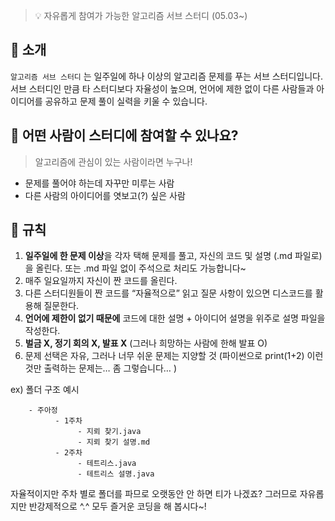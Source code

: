 > 💡 자유롭게 참여가 가능한 알고리즘 서브 스터디 (05.03~)


## 📌 소개

`알고리즘 서브 스터디` 는 일주일에 하나 이상의 알고리즘 문제를 푸는 서브 스터디입니다. 서브 스터디인 만큼 타 스터디보다 자율성이 높으며, 언어에 제한 없이 다른 사람들과 아이디어를 공유하고 문제 풀이 실력을 키울 수 있습니다.

## 📌 어떤 사람이 스터디에 참여할 수 있나요?

> 알고리즘에 관심이 있는 사람이라면 누구나!
> 
- 문제를 풀어야 하는데 자꾸만 미루는 사람
- 다른 사람의 아이디어를 엿보고(?) 싶은 사람

## **📌 규칙**

1. **일주일에 한 문제 이상**을 각자 택해 문제를 풀고, 자신의 코드 및 설명 (.md 파일로)을 올린다. 또는 .md 파일 없이 주석으로 처리도 가능합니다~
2. 매주 일요일까지 자신이 짠 코드를 올린다.
3. 다른 스터디원들이 짠 코드를 “자율적으로” 읽고 질문 사항이 있으면 디스코드를 활용해 질문한다.
4. **언어에 제한이 없기 때문에** 코드에 대한 설명 + 아이디어 설명을 위주로 설명 파일을 작성한다.
5. **벌금 X, 정기 회의 X, 발표 X** (그러나 희망하는 사람에 한해 발표 O)
6. 문제 선택은 자유, 그러나 너무 쉬운 문제는 지양할 것 (파이썬으로 print(1+2) 이런 것만 출력하는 문제는… 좀 그렇습니다… )

ex) 폴더 구조 예시

        - 주아정
              - 1주차
                   - 지뢰 찾기.java
                   - 지뢰 찾기 설명.md
              - 2주차
                   - 테트리스.java
                   - 테트리스 설명.java

자율적이지만 주차 별로 폴더를 파므로 오랫동안 안 하면 티가 나겠죠? 그러므로 자유롭지만 반강제적으로 ^.^ 모두 즐거운 코딩을 해 봅시다~!
